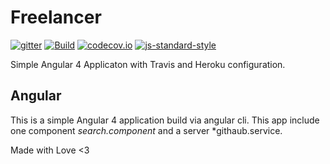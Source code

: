 # Freelancer
[![gitter](https://badges.gitter.im/Join%20Chat.svg)](https://gitter.im/mooh-code?utm_source=badge&utm_medium=badge&utm_campaign=pr-badge&utm_content=badge)
[![Build](https://travis-ci.org/moohkooh/cirrus-test2.svg?branch=master)](https://travis-ci.org/moohkooh/cirrus-test2)
[![codecov.io](https://codecov.io/github/moohkooh/cirrus-test2/coverage.svg?branch=master)](https://codecov.io/github/moohkooh/cirrus-test2?branch=master)
[![js-standard-style](https://img.shields.io/badge/code%20style-standard-brightgreen.svg)](http://standardjs.com/)

Simple Angular 4 Applicaton with Travis and Heroku configuration.

## Angular
This is a simple Angular 4 application build via angular cli. This app include one component *search.component* and a server *githaub.service.



Made with Love <3